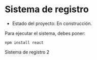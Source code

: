 <h1>Sistema de registro</h1>

- Estado del proyecto: En construcción.

Para ejecutar el sistema, debes poner: 

```npm install react```

Sistema de registro 2
